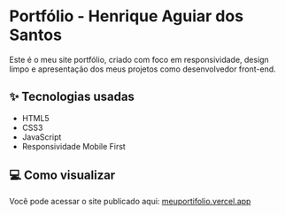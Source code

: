 # Portfólio - Henrique Aguiar dos Santos

Este é o meu site portfólio, criado com foco em responsividade, design limpo e apresentação dos meus projetos como desenvolvedor front-end.

## ✨ Tecnologias usadas
- HTML5
- CSS3
- JavaScript
- Responsividade Mobile First

## 💻 Como visualizar

Você pode acessar o site publicado aqui: [meuportifolio.vercel.app]()
